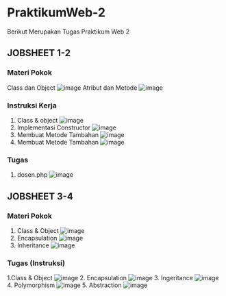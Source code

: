 # PraktikumWeb-2
Berikut Merupakan Tugas Praktikum Web 2

## JOBSHEET 1-2
### Materi Pokok
Class dan Object
![image](https://github.com/user-attachments/assets/c4acc8bf-bb35-4555-a0fc-eae0a2eab4b5)
Atribut dan Metode
![image](https://github.com/user-attachments/assets/2f02a2a9-434c-46a6-b288-536bd2818417)

### Instruksi Kerja

1. Class & object 
![image](https://github.com/user-attachments/assets/4acdf6de-d184-465f-be0f-f75297d5d06f)
2. Implementasi Constructor
![image](https://github.com/user-attachments/assets/e00f97b4-e284-44ca-b568-d0f8f7e13620)
3. Membuat Metode Tambahan
![image](https://github.com/user-attachments/assets/65bf42ce-e6b1-42cd-a541-c96537f229da)
4. Membuat Metode Tambahan
![image](https://github.com/user-attachments/assets/08e54e85-79c3-47eb-bfda-ceb10485daed)

### Tugas
1. dosen.php
![image](https://github.com/user-attachments/assets/c030eb60-14a9-48f3-8e4f-06831a36fe54)

## JOBSHEET 3-4
### Materi Pokok
1. Class & Object
![image](https://github.com/user-attachments/assets/5f74b5b9-f4d0-4e14-bd9e-4b7dd3be14a0)
2. Encapsulation
![image](https://github.com/user-attachments/assets/0270ed0b-6da7-4e52-8ce9-ced64a27b15c)
3. Inheritance
![image](https://github.com/user-attachments/assets/fab11d44-a872-4e41-98dc-dc3b5eb22c6d)

### Tugas (Instruksi) 
1.Class & Object
![image](https://github.com/user-attachments/assets/79e353e8-e976-4bab-bcb1-324636c86fea)
2. Encapsulation
![image](https://github.com/user-attachments/assets/df724fa8-9f71-4ed2-91e3-292057234f9f)
3. Ingeritance
![image](https://github.com/user-attachments/assets/49c88459-1d57-460d-a92e-a9061b8a6c9c)
4. Polymorphism
![image](https://github.com/user-attachments/assets/63497f72-8da2-44cb-8724-11e76fd8b167)
5. Abstraction
![image](https://github.com/user-attachments/assets/40cbb12f-2136-42bd-8dc7-0fb57b32f88a)




